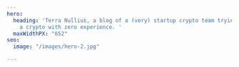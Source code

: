 ```yaml
---
hero:
  heading: 'Terra Nullius, a blog of a (very) startup crypto team trying to launch
    a crypto with zero experience. '
  maxWidthPX: "652"
seo:
  image: "/images/hero-2.jpg"

---
```

